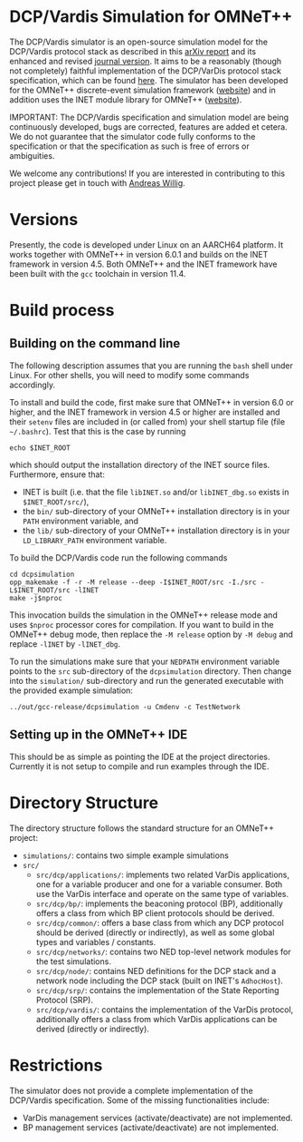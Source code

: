 
DCP/Vardis Simulation for OMNeT++
=================================

The DCP/Vardis simulator is an open-source simulation model for the
DCP/Vardis protocol stack as described in this [arXiv
report](https://arxiv.org/abs/2404.01570) and its enhanced and revised
[journal version](https://doi.org/10.1016/j.comcom.2024.108021). It
aims to be a reasonably (though not completely) faithful
implementation of the DCP/VarDis protocol stack specification, which
can be found [here](https://github.com/awillig/dcp-vardis.git). The
simulator has been developed for the OMNeT++ discrete-event simulation
framework ([website](https://omnetpp.org)) and in addition uses the
INET module library for OMNeT++
([website](https://inet.omnetpp.org/)).

IMPORTANT: The DCP/Vardis specification and simulation model are being
continuously developed, bugs are corrected, features are added et
cetera. We do not guarantee that the simulator code fully conforms to
the specification or that the specification as such is free of errors
or ambiguities.

We welcome any contributions! If you are interested in contributing to
this project please get in touch with [Andreas
Willig](mailto:andreas.willig@canterbury.ac.nz).


Versions
========

Presently, the code is developed under Linux on an AARCH64
platform. It works together with OMNeT++ in version 6.0.1 and builds
on the INET framework in version 4.5. Both OMNeT++ and the INET
framework have been built with the `gcc` toolchain in version 11.4.


Build process
=============


## Building on the command line

The following description assumes that you are running the `bash`
shell under Linux. For other shells, you will need to modify some
commands accordingly.

To install and build the code, first make sure that OMNeT++ in version
6.0 or higher, and the INET framework in version 4.5 or higher are
installed and their `setenv` files are included in (or called from)
your shell startup file (file `~/.bashrc`). Test that this is the case
by running
```shell
echo $INET_ROOT
``` 
which should output the installation directory of
the INET source files. Furthermore, ensure that: 
  - INET is built (i.e. that the file `libINET.so` and/or
    `libINET_dbg.so` exists in `$INET_ROOT/src/`),
  - the `bin/` sub-directory of your OMNeT++ installation directory is
    in your `PATH` environment variable, and
  - the `lib/` sub-directory of your OMNeT++ installation directory is
    in your `LD_LIBRARY_PATH` environment variable.

To build the DCP/Vardis code run the following commands
```shell
cd dcpsimulation
opp_makemake -f -r -M release --deep -I$INET_ROOT/src -I./src -L$INET_ROOT/src -lINET
make -j$nproc
```
This invocation builds the simulation in the OMNeT++ release mode and
uses `$nproc` processor cores for compilation. If you want to build in
the OMNeT++ debug mode, then replace the `-M release` option by `-M
debug` and replace `-lINET` by `-lINET_dbg`.

To run the simulations make sure that your `NEDPATH` environment
variable points to the `src` sub-directory of the `dcpsimulation`
directory. Then change into the `simulation/` sub-directory and run
the generated executable with the provided example simulation:
```shell
../out/gcc-release/dcpsimulation -u Cmdenv -c TestNetwork
```


## Setting up in the OMNeT++ IDE
This should be as simple as pointing the IDE at the project directories.
Currently it is not setup to compile and run examples through the IDE.



Directory Structure
===================

The directory structure follows the standard structure for an OMNeT++
project:

* `simulations/`: contains two simple example simulations
* `src/`
    + `src/dcp/applications/`: implements two related VarDis
      applications, one for a variable producer and one for a variable
      consumer. Both use the VarDis interface and operate on the same
      type of variables.
    + `src/dcp/bp/`: implements the beaconing protocol (BP), additionally
      offers a class from which BP client protocols should be derived.
	+ `src/dcp/common/`: offers a base class from which any DCP
      protocol should be derived (directly or indirectly), as well as
      some global types and variables / constants.
	+ `src/dcp/networks/`: contains two NED top-level network modules
      for the test simulations.
	+ `src/dcp/node/`: contains NED definitions for the DCP stack and
      a network node including the DCP stack (built on INET's
      `AdhocHost`).
	+ `src/dcp/srp/`: contains the implementation of the State
      Reporting Protocol (SRP).
	+ `src/dcp/vardis/`: contains the implementation of the VarDis
      protocol, additionally offers a class from which VarDis
      applications can be derived (directly or indirectly).



Restrictions
============

The simulator does not provide a complete implementation of the
DCP/Vardis specification. Some of the missing functionalities include:

* VarDis management services (activate/deactivate) are not implemented.
* BP management services (activate/deactivate) are not implemented.
